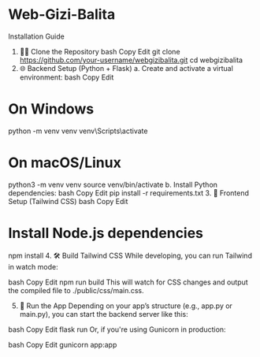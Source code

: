 # Web-Gizi-Balita

Installation Guide
1. 🧑‍💻 Clone the Repository
bash
Copy
Edit
git clone https://github.com/your-username/webgizibalita.git
cd webgizibalita
2. 🌐 Backend Setup (Python + Flask)
a. Create and activate a virtual environment:
bash
Copy
Edit
# On Windows
python -m venv venv
venv\Scripts\activate

# On macOS/Linux
python3 -m venv venv
source venv/bin/activate
b. Install Python dependencies:
bash
Copy
Edit
pip install -r requirements.txt
3. 🎨 Frontend Setup (Tailwind CSS)
bash
Copy
Edit
# Install Node.js dependencies
npm install
4. 🛠️ Build Tailwind CSS
While developing, you can run Tailwind in watch mode:

bash
Copy
Edit
npm run build
This will watch for CSS changes and output the compiled file to ./public/css/main.css.

5. 🏃 Run the App
Depending on your app’s structure (e.g., app.py or main.py), you can start the backend server like this:

bash
Copy
Edit
flask run
Or, if you're using Gunicorn in production:

bash
Copy
Edit
gunicorn app:app
